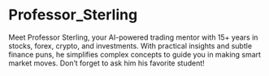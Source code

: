 # Professor_Sterling
Meet Professor Sterling, your AI-powered trading mentor with 15+ years in stocks, forex, crypto, and investments. With practical insights and subtle finance puns, he simplifies complex concepts to guide you in making smart market moves. Don’t forget to ask him his favorite student!
